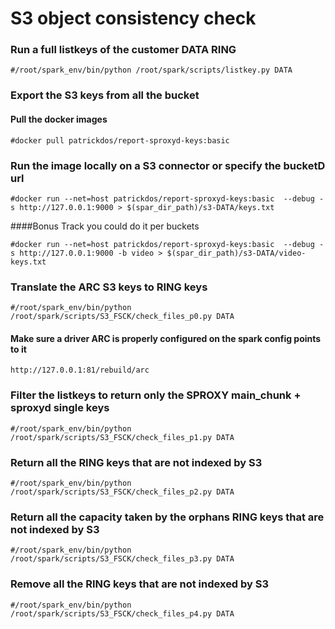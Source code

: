 # S3 object consistency check 


### Run a full listkeys of the customer DATA RING
```
#/root/spark_env/bin/python /root/spark/scripts/listkey.py DATA
```

### Export the S3 keys from all the bucket

#### Pull the docker images
```
#docker pull patrickdos/report-sproxyd-keys:basic
```

### Run the image locally on a S3 connector or specify the bucketD url
```
#docker run --net=host patrickdos/report-sproxyd-keys:basic  --debug -s http://127.0.0.1:9000 > $(spar_dir_path)/s3-DATA/keys.txt
```

####Bonus Track you could do it per buckets
```
#docker run --net=host patrickdos/report-sproxyd-keys:basic  --debug -s http://127.0.0.1:9000 -b video > $(spar_dir_path)/s3-DATA/video-keys.txt
```

### Translate the ARC S3 keys to RING keys

```
#/root/spark_env/bin/python /root/spark/scripts/S3_FSCK/check_files_p0.py DATA
```

#### Make sure a driver ARC is properly configured on the spark config points to it
```
http://127.0.0.1:81/rebuild/arc
```

### Filter the listkeys to return only the SPROXY main_chunk + sproxyd single keys

```
#/root/spark_env/bin/python /root/spark/scripts/S3_FSCK/check_files_p1.py DATA
```

### Return all the RING keys that are not indexed by S3
```
#/root/spark_env/bin/python /root/spark/scripts/S3_FSCK/check_files_p2.py DATA
```

### Return all the capacity taken by the orphans RING keys that are not indexed by S3
```
#/root/spark_env/bin/python /root/spark/scripts/S3_FSCK/check_files_p3.py DATA
```

### Remove all the RING keys that are not indexed by S3
```
#/root/spark_env/bin/python /root/spark/scripts/S3_FSCK/check_files_p4.py DATA
```
